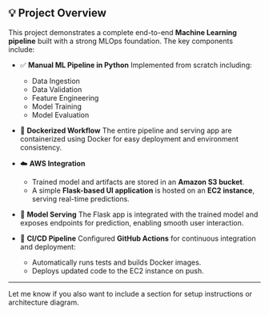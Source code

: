 

## 💡 Project Overview

This project demonstrates a complete end-to-end **Machine Learning pipeline** built with a strong MLOps foundation. The key components include:

* ✅ **Manual ML Pipeline in Python**
  Implemented from scratch including:

  * Data Ingestion
  * Data Validation
  * Feature Engineering
  * Model Training
  * Model Evaluation

* 🐳 **Dockerized Workflow**
  The entire pipeline and serving app are containerized using Docker for easy deployment and environment consistency.

* ☁️ **AWS Integration**

  * Trained model and artifacts are stored in an **Amazon S3 bucket**.
  * A simple **Flask-based UI application** is hosted on an **EC2 instance**, serving real-time predictions.

* 🔁 **Model Serving**
  The Flask app is integrated with the trained model and exposes endpoints for prediction, enabling smooth user interaction.

* 🚀 **CI/CD Pipeline**
  Configured **GitHub Actions** for continuous integration and deployment:

  * Automatically runs tests and builds Docker images.
  * Deploys updated code to the EC2 instance on push.

---

Let me know if you also want to include a section for setup instructions or architecture diagram.
